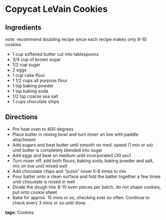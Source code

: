 # Copycat LeVain Cookies

## Ingredients

note: recommend doubling recipe since each recipe makes only 8-10 cookies

* 1 cup softened butter cut into tablespoons 
* 3/4 cup of brown sugar
* 1/2 cup sugar 
* 2 eggs
* 1 cup cake flour 
* 1 1/2 cups all purpose flour 
* 1 tsp baking powder
* 1 tsp baking soda 
* 1/2 tsp coarse sea salt
* 1 cups chocolate chips

## Directions

* Pre heat oven to 400 degrees
* Place butter in mixing bowl and turn mixer on low with paddle attachment
* Add sugars and beat butter until smooth on med. speed (1 min or so) until butter is completely blended into sugar 
* Add eggs and beat on medium until incorporated (30 sec)
* Turn mixer off, add both flours, baking soda, baking powder and salt, mix on low until mixed well
* Add chocolate chips and “pulse” mixer 5-6 times to mix
* Pour batter onto a clean surface and fold the batter together a few times until chocolate is mixed in well 
* Divide the dough into 8-10 even pieces per batch, do not shape cookies, put onto cookie sheet 
* Bake for approx. 15 mins or so, checking ever so often. Continue to check every 3 mins or so until done 

__tags:__ Cookies
